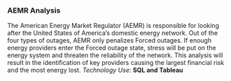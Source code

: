 ### AEMR Analysis
The American Energy Market Regulator (AEMR) is responsible for looking after the United States of America’s domestic energy network. Out of the four types of outages, AEMR only penalizes Forced outages. If enough energy providers enter the Forced outage state, stress will be put on the energy system and threaten the reliability of the network. This analysis will result in the identification of key providers causing the largest financial risk and the most energy lost.
_Technology Use_: **SQL and Tableau**
